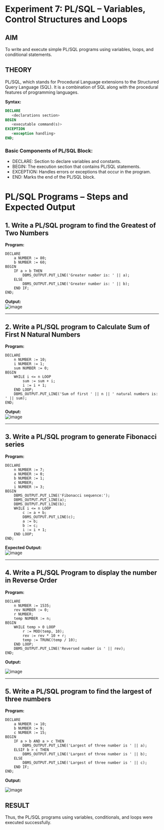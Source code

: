 # Experiment 7: PL/SQL – Variables, Control Structures and Loops

## AIM
To write and execute simple PL/SQL programs using variables, loops, and conditional statements.


## THEORY

PL/SQL, which stands for Procedural Language extensions to the Structured Query Language (SQL). It is a combination of SQL along with the procedural features of programming languages.

**Syntax:**
```sql
DECLARE 
   <declarations section> 
BEGIN 
   <executable command(s)>
EXCEPTION 
   <exception handling> 
END;
```

### Basic Components of PL/SQL Block:
- DECLARE: Section to declare variables and constants.
- BEGIN: The execution section that contains PL/SQL statements.
- EXCEPTION: Handles errors or exceptions that occur in the program.
- END: Marks the end of the PL/SQL block.

# PL/SQL Programs – Steps and Expected Output

## 1. Write a PL/SQL program to find the Greatest of Two Numbers
**Program:**  
```
DECLARE
    a NUMBER := 80;
    b NUMBER := 60;
BEGIN
    IF a > b THEN
        DBMS_OUTPUT.PUT_LINE('Greater number is: ' || a);
    ELSE
        DBMS_OUTPUT.PUT_LINE('Greater number is: ' || b);
    END IF;
END;

```
**Output:**  
![image](https://github.com/user-attachments/assets/05a00280-72e2-4030-8b84-064ef174058a)

---

## 2. Write a PL/SQL program to Calculate Sum of First N Natural Numbers

**Program:**
```
DECLARE
    n NUMBER := 10;
    i NUMBER := 1;
    sum NUMBER := 0;
BEGIN
    WHILE i <= n LOOP
        sum := sum + i;
        i := i + 1;
    END LOOP;
    DBMS_OUTPUT.PUT_LINE('Sum of first ' || n || ' natural numbers is: ' || sum);
END;

```
**Output:**  
![image](https://github.com/user-attachments/assets/34db4be1-a4a1-410e-a2d0-30f4c30e8238)


---

## 3. Write a PL/SQL program to generate Fibonacci series

**Program:**  
```
DECLARE
    n NUMBER := 7;
    a NUMBER := 0;
    b NUMBER := 1;
    c NUMBER;
    i NUMBER := 3;
BEGIN
    DBMS_OUTPUT.PUT_LINE('Fibonacci sequence:');
    DBMS_OUTPUT.PUT_LINE(a);
    DBMS_OUTPUT.PUT_LINE(b);
    WHILE i <= n LOOP
        c := a + b;
        DBMS_OUTPUT.PUT_LINE(c);
        a := b;
        b := c;
        i := i + 1;
    END LOOP;
END;
```

**Expected Output:**  
![image](https://github.com/user-attachments/assets/8c92863b-3b65-4268-bf88-3f581ec2bc44)


---

## 4. Write a PL/SQL Program to display the number in Reverse Order

**Program:**  
```
DECLARE
    n NUMBER := 1535;
    rev NUMBER := 0;
    r NUMBER;
    temp NUMBER := n;
BEGIN
    WHILE temp > 0 LOOP
        r := MOD(temp, 10);
        rev := rev * 10 + r;
        temp := TRUNC(temp / 10);
    END LOOP;
    DBMS_OUTPUT.PUT_LINE('Reversed number is ' || rev);
END;
```
**Output:** 

![image](https://github.com/user-attachments/assets/0bc9c051-81f9-4f45-b685-b283de01fdf2)


---

## 5. Write a PL/SQL program to find the largest of three numbers

**Program:**  
```
DECLARE
    a NUMBER := 10;
    b NUMBER := 9;
    c NUMBER := 15;
BEGIN
    IF a > b AND a > c THEN
        DBMS_OUTPUT.PUT_LINE('Largest of three number is ' || a);
    ELSIF b > c THEN
        DBMS_OUTPUT.PUT_LINE('Largest of three number is ' || b);
    ELSE
        DBMS_OUTPUT.PUT_LINE('Largest of three number is ' || c);
    END IF;
END;

```
**Output:**  

![image](https://github.com/user-attachments/assets/c346567c-d4f8-4e6d-9d0d-97d7ade0e8fa)


## RESULT
Thus, the PL/SQL programs using variables, conditionals, and loops were executed successfully.
